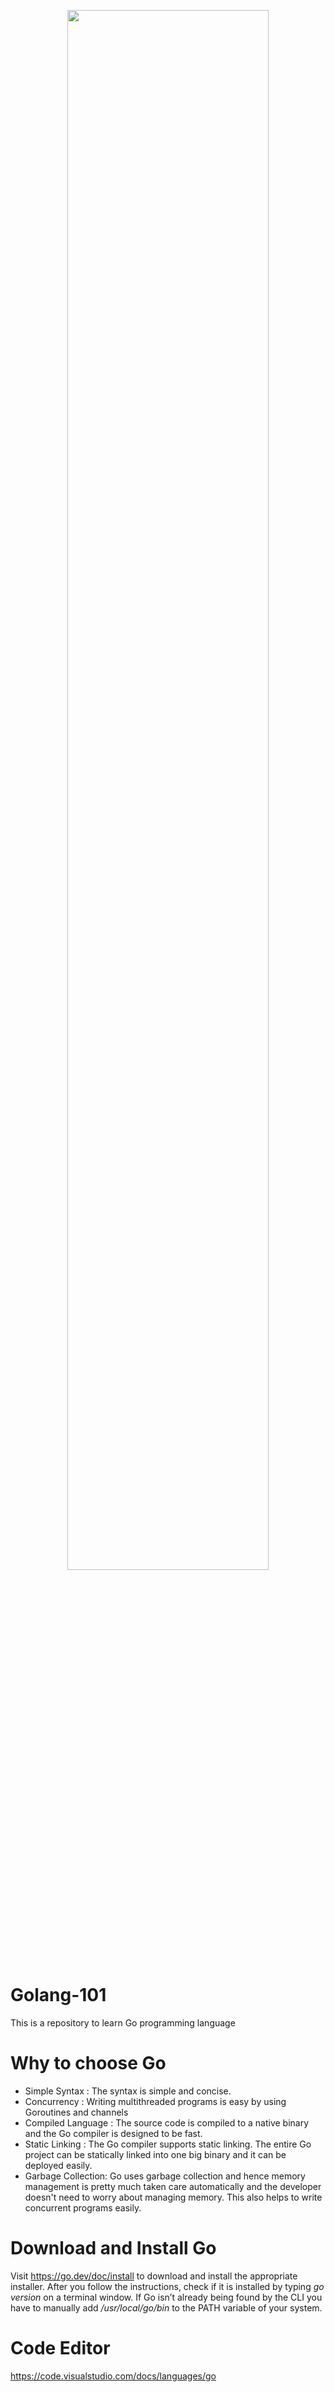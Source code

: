 <p align="center" width="100%">
    <img width="80%" src="https://github.com/ezgiefee/Golang-Exercises/assets/10654643/660701fa-5eec-413a-8efc-5f2f4a53d014/goo.png"> 
</p>

# Golang-101
This is a repository to learn Go programming language 

# Why to choose Go
* Simple Syntax : The syntax is simple and concise. 
* Concurrency : Writing multithreaded programs is easy by using Goroutines and channels
* Compiled Language : The source code is compiled to a native binary and the Go compiler is designed to be fast.
* Static Linking : The Go compiler supports static linking. The entire Go project can be statically linked into one big binary and it can be deployed easily. 
* Garbage Collection: Go uses garbage collection and hence memory management is pretty much taken care automatically and the developer doesn't need to worry about managing memory. This also helps to write concurrent programs easily.

# Download and Install Go
Visit https://go.dev/doc/install to download and install the appropriate installer. After you follow the instructions, check if it is installed by typing *go version* on a terminal window. If Go isn’t already being found by the CLI you have to manually add */usr/local/go/bin* to the PATH variable of your system.

# Code Editor
https://code.visualstudio.com/docs/languages/go







